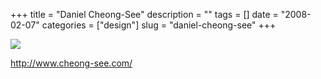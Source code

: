+++
title = "Daniel Cheong-See"
description = ""
tags = []
date = "2008-02-07"
categories = ["design"]
slug = "daniel-cheong-see"
+++


 

  <div id="screens-thumbs" class="clearfix">
    <div class="txt-center" id="design-submission"><a href="http://www.cheong-see.com/"><img id='bluga-thumbnail-961' class='bluga-thumbnail large' src='http://media.konigi.com/bluga/
wt47f27ef12ed71_0.jpg'/></a></div>  
  </div>   
<p><a href="http://www.cheong-see.com/">http://www.cheong-see.com/</a></p>




